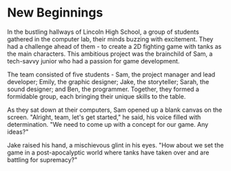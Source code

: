 # New Beginnings

In the bustling hallways of Lincoln High School, a group of students gathered in the computer lab, their minds buzzing with excitement. They had a challenge ahead of them - to create a 2D fighting game with tanks as the main characters. This ambitious project was the brainchild of Sam, a tech-savvy junior who had a passion for game development.

The team consisted of five students - Sam, the project manager and lead developer; Emily, the graphic designer; Jake, the storyteller; Sarah, the sound designer; and Ben, the programmer. Together, they formed a formidable group, each bringing their unique skills to the table.

As they sat down at their computers, Sam opened up a blank canvas on the screen. "Alright, team, let's get started," he said, his voice filled with determination. "We need to come up with a concept for our game. Any ideas?"

Jake raised his hand, a mischievous glint in his eyes. "How about we set the game in a post-apocalyptic world where tanks have taken over and are battling for supremacy?"